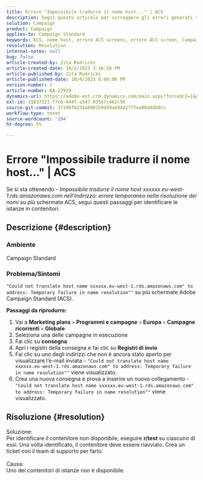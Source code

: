 ```yaml
---
title: Errore "Impossibile tradurre il nome host..." | ACS'
description: Segui questo articolo per correggere gli errori generati su più schermi Adobe Campaign Standard
solution: Campaign
product: Campaign
applies-to: Campaign Standard
keywords: KCS, nome host, errore ACS screens, errore ACS screen, Campaign Standard
resolution: Resolution
internal-notes: null
bug: false
article-created-by: Zita Rodricks
article-created-date: 10/3/2023 3:16:58 PM
article-published-by: Zita Rodricks
article-published-date: 10/4/2023 6:00:06 PM
version-number: 1
article-number: KA-22929
dynamics-url: https://adobe-ent.crm.dynamics.com/main.aspx?forceUCI=1&pagetype=entityrecord&etn=knowledgearticle&id=f94f75df-ff61-ee11-be6e-6045bd006268
exl-id: 19837321-f7c6-444f-a547-035efc462c56
source-git-commit: 37196f0234a8902b9d59ab94d2777ea08a0db0cc
workflow-type: tm+mt
source-wordcount: '194'
ht-degree: 5%

---
```


# Errore &quot;Impossibile tradurre il nome host...&quot; | ACS


Se si sta ottenendo - *Impossibile tradurre il nome host xxxxxx.eu-west-1.rds.amazonaws.com nell&#39;indirizzo: errore temporaneo nella risoluzione dei nomi* su più schermate ACS, segui questi passaggi per identificare le istanze in contenitori.

## Descrizione {#description}


### <b>Ambiente</b>

Campaign Standard



### <b>Problema/Sintomi</b>

`"Could not translate host name xxxxxx.eu-west-1.rds.amazonaws.com" to address: Temporary failure in name resolution""` su più schermate Adobe Campaign Standard (ACS).

<b>Passaggi da riprodurre:</b>

1. Vai a <b>Marketing plans</b> `>`  <b>Programmi e campagne</b> `>`  <b>Europa</b> `>`  <b>Campagne ricorrenti</b> `>`  <b>Globale</b>
2. Seleziona una delle campagne in esecuzione
3. Fai clic su <b>consegna</b>
4. Apri i registri della consegna e fai clic su <b>Registri di invio</b>
5. Fai clic su uno degli indirizzi che non è ancora stato aperto per visualizzare l’e-mail inviata - `"Could not translate host name xxxxxx.eu-west-1.rds.amazonaws.com" to address: Temporary failure in name resolution""` viene visualizzato.
6. Crea una nuova consegna e prova a inserire un nuovo collegamento - `"Could not translate host name xxxxxx.eu-west-1.rds.amazonaws.com" to address: Temporary failure in name resolution""` viene visualizzato.



## Risoluzione {#resolution}

Soluzione:<br>
Per identificare il contenitore non disponibile, eseguire <b>r/test</b> su ciascuno di essi.
Una volta identificato, il contenitore deve essere riavviato. Crea un ticket con il team di supporto per farlo.
<br><br>Causa:<br>
Uno dei contenitori di istanze non è disponibile.
